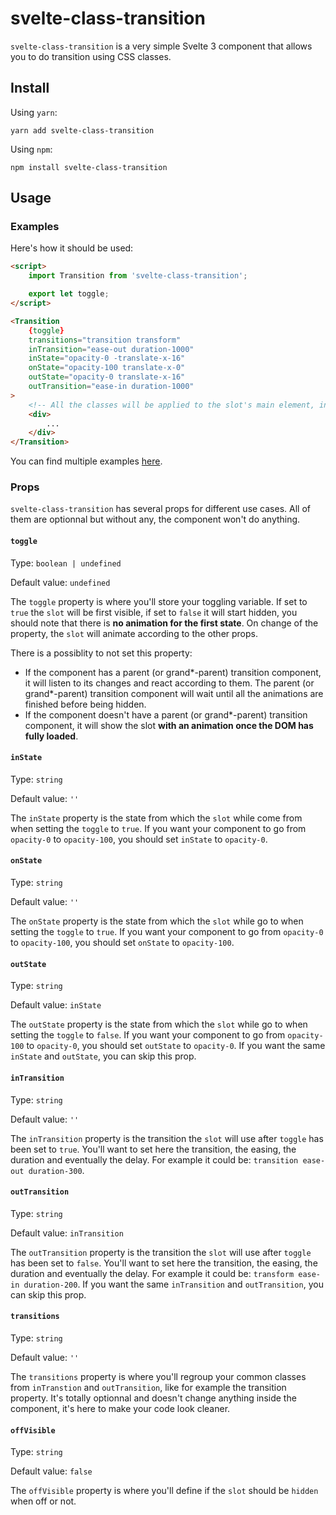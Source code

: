 # svelte-class-transition

`svelte-class-transition` is a very simple Svelte 3 component that allows you to do transition using CSS classes.

## Install

Using `yarn`:

```
yarn add svelte-class-transition
```

Using `npm`:

```
npm install svelte-class-transition
```

## Usage

### Examples

Here's how it should be used:

```html
<script>
    import Transition from 'svelte-class-transition';

    export let toggle;
</script>

<Transition
    {toggle}
    transitions="transition transform"
    inTransition="ease-out duration-1000"
    inState="opacity-0 -translate-x-16"
    onState="opacity-100 translate-x-0"
    outState="opacity-0 translate-x-16"
    outTransition="ease-in duration-1000"
>
    <!-- All the classes will be applied to the slot's main element, in this case, the div below -->
    <div>
        ...
    </div>
</Transition>
```

You can find multiple examples [here](https://svelte-class-transition-examples.now.sh/).

### Props

`svelte-class-transition` has several props for different use cases. All of them are optionnal but without any, the component won't do anything.

#### `toggle`

Type: `boolean | undefined`

Default value: `undefined`

The `toggle` property is where you'll store your toggling variable. If set to `true` the `slot` will be first visible, if set to `false` it will start hidden, you should note that there is **no animation for the first state**. On change of the property, the `slot` will animate according to the other props.

There is a possiblity to not set this property:

- If the component has a parent (or grand*-parent) transition component, it will listen to its changes and react according to them. The parent (or grand*-parent) transition component will wait until all the animations are finished before being hidden.
- If the component doesn't have a parent (or grand*-parent) transition component, it will show the slot **with an animation once the DOM has fully loaded**.

#### `inState`

Type: `string`

Default value: `''`

The `inState` property is the state from which the `slot` while come from when setting the `toggle` to `true`. If you want your component to go from `opacity-0` to `opacity-100`, you should set `inState` to `opacity-0`.

#### `onState`

Type: `string`

Default value: `''`

The `onState` property is the state from which the `slot` while go to when setting the `toggle` to `true`. If you want your component to go from `opacity-0` to `opacity-100`, you should set `onState` to `opacity-100`.

#### `outState`

Type: `string`

Default value: `inState`

The `outState` property is the state from which the `slot` while go to when setting the `toggle` to `false`. If you want your component to go from `opacity-100` to `opacity-0`, you should set `outState` to `opacity-0`. If you want the same `inState` and `outState`, you can skip this prop.

#### `inTransition`

Type: `string`

Default value: `''`

The `inTransition` property is the transition the `slot` will use after `toggle` has been set to `true`. You'll want to set here the transition, the easing, the duration and eventually the delay. For example it could be: `transition ease-out duration-300`.

#### `outTransition`

Type: `string`

Default value: `inTransition`

The `outTransition` property is the transition the `slot` will use after `toggle` has been set to `false`. You'll want to set here the transition, the easing, the duration and eventually the delay. For example it could be: `transform ease-in duration-200`. If you want the same `inTransition` and `outTransition`, you can skip this prop.

#### `transitions`

Type: `string`

Default value: `''`

The `transitions` property is where you'll regroup your common classes from `inTranstion` and `outTransition`, like for example the transition property. It's totally optionnal and doesn't change anything inside the component, it's here to make your code look cleaner.

#### `offVisible`

Type: `string`

Default value: `false`

The `offVisible` property is where you'll define if the `slot` should be `hidden` when off or not.
